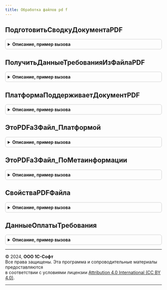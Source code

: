 ```yaml
---
title: Обработка файлов pd f
---
```



## ПодготовитьСводкуДокументаPDF
<details style="margin: 1em 0; padding: 0.5em; border: 1px solid #ccc; border-radius: 6px;">

<summary style="font-weight: bold; cursor: pointer;">Описание, пример вызова</summary>

```bsl

// Базовая функция для обработки файла формата PDF.
//
// Основые операции:
//	- получение потока данных файла
// 	- получение версия PDF
//	- переход в конец файла, получение позиции описательной части
//	- чтение таблицы ссылок на объекты, в т.ч. в потоковом формате
//	- получение начального объекта или прицепа
//	- получение дополнительной информации о файле: кем и когда создан
//	- составление реестра страниц
//	- получение текста страниц
//
// Параметры:
//	СодержаниеДокумента 	- ДвоичныеДанные
//							- Поток
//							- Строка - имя файла
//	ПараметрыОбъекта 		- Структура - проверяются следующие ключи:
//		* РежимПарсинга		- Строка - по умолчанию Текст
//		* ТекстПоБлокам		- Булево - по умолчанию Ложь, если Истина, то добавляются исскуственные переводы строк
//		* СообщатьОшибки 	- Булево
//		* ДетальныйАнализПроизводительности - Булево
//
// Возвращаемое значение:
//	Структура
//
Функция ПодготовитьСводкуДокументаPDF(СодержаниеДокумента, ПараметрыОбъекта = Неопределено) Экспорт
```

Пример вызова
```bsl
Результат = ОбработкаФайловPDF.ПодготовитьСводкуДокументаPDF(СодержаниеДокумента, ПараметрыОбъекта);
```
</details>

## ПолучитьДанныеТребованияИзФайлаPDF
<details style="margin: 1em 0; padding: 0.5em; border: 1px solid #ccc; border-radius: 6px;">

<summary style="font-weight: bold; cursor: pointer;">Описание, пример вызова</summary>

```bsl

// Параметры:
//	СодержаниеДокумента 	- ДвоичныеДанные
//							- Поток
//							- Строка - имя файла
//	ПараметрыОбъекта 		- Структура - проверяются следующие ключи:
//		* РежимПарсинга		- Строка - по умолчанию Текст
//		* СообщатьОшибки 	- Булево
//		* ДетальныйАнализПроизводительности - Булево
//
// Возвращаемое значение:
//	Структура
//
Функция ПолучитьДанныеТребованияИзФайлаPDF(ДвДанные, ВидКНД, ПараметрыОбъекта = Неопределено) Экспорт
```

Пример вызова
```bsl
Результат = ОбработкаФайловPDF.ПолучитьДанныеТребованияИзФайлаPDF(ДвДанные, ВидКНД, ПараметрыОбъекта);
```
</details>

## ПлатформаПоддерживаетДокументPDF
<details style="margin: 1em 0; padding: 0.5em; border: 1px solid #ccc; border-radius: 6px;">

<summary style="font-weight: bold; cursor: pointer;">Описание, пример вызова</summary>

```bsl

Функция ПлатформаПоддерживаетДокументPDF() Экспорт
```

Пример вызова
```bsl
Результат = ОбработкаФайловPDF.ПлатформаПоддерживаетДокументPDF() 
```
</details>

## ЭтоPDFa3Файл_Платформой
<details style="margin: 1em 0; padding: 0.5em; border: 1px solid #ccc; border-radius: 6px;">

<summary style="font-weight: bold; cursor: pointer;">Описание, пример вызова</summary>

```bsl

Функция ЭтоPDFa3Файл_Платформой(ДвДанные) Экспорт
```

Пример вызова
```bsl
Результат = ОбработкаФайловPDF.ЭтоPDFa3Файл_Платформой(ДвДанные) 
```
</details>

## ЭтоPDFa3Файл_ПоМетаинформации
<details style="margin: 1em 0; padding: 0.5em; border: 1px solid #ccc; border-radius: 6px;">

<summary style="font-weight: bold; cursor: pointer;">Описание, пример вызова</summary>

```bsl

Функция ЭтоPDFa3Файл_ПоМетаинформации(Метаинформация) Экспорт
```

Пример вызова
```bsl
Результат = ОбработкаФайловPDF.ЭтоPDFa3Файл_ПоМетаинформации(Метаинформация) 
```
</details>

## СвойстваPDFФайла
<details style="margin: 1em 0; padding: 0.5em; border: 1px solid #ccc; border-radius: 6px;">

<summary style="font-weight: bold; cursor: pointer;">Описание, пример вызова</summary>

```bsl

// Параметры:
//  ОписаниеФайлов	 - Адрес, Имя
//
Функция СвойстваPDFФайла(ОписаниеФайла) Экспорт
```

Пример вызова
```bsl
Результат = ОбработкаФайловPDF.СвойстваPDFФайла(ОписаниеФайла) 
```
</details>

## ДанныеОплатыТребования
<details style="margin: 1em 0; padding: 0.5em; border: 1px solid #ccc; border-radius: 6px;">

<summary style="font-weight: bold; cursor: pointer;">Описание, пример вызова</summary>

```bsl

// Общая структура для разбора содержимиого требования на уплату.
//
// Возвращаемое значение:
//	Структура
//
Функция ДанныеОплатыТребования() Экспорт
```

Пример вызова
```bsl
Результат = ОбработкаФайловPDF.ДанныеОплатыТребования() 
```
</details>

---

© 2024, **ООО 1С-Софт**  
Все права защищены. Эта программа и сопроводительные материалы предоставляются  
в соответствии с условиями лицензии [Attribution 4.0 International (CC BY 4.0)](https://creativecommons.org/licenses/by/4.0/legalcode).

---
